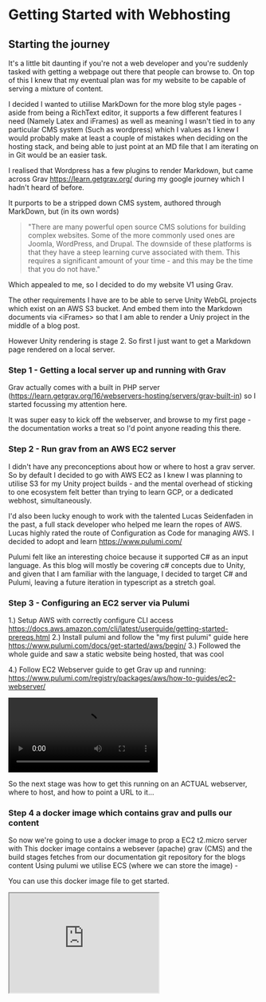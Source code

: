 # Getting Started with Webhosting
 
## Starting the journey
It's a little bit daunting if you're not a web developer and you're suddenly tasked with getting a webpage out there that people can browse to. On top of this I knew that my eventual plan was for my website to be capable of serving a mixture of content.

I decided I wanted to utiilise MarkDown for the more blog style pages - aside from being a RichText editor, it supports a few different features I need (Namely Latex and iFrames) as well as meaning I wasn't tied in to any particular CMS system (Such as wordpress) which I values as I knew I would probably make at least a couple of mistakes when deciding on the hosting stack, and being able to just point at an MD file that I am iterating on in Git would be an easier task.

I realised that Wordpress has a few plugins to render Markdown, but came across Grav https://learn.getgrav.org/ during my google journey which I hadn't heard of before.

It purports to be a stripped down CMS system, authored through MarkDown, but (in its own words) 

> "There are many powerful open source CMS solutions for building complex websites. Some of the more commonly used ones are Joomla, WordPress, and Drupal. The downside of these platforms is that they have a steep learning curve associated with them. This requires a significant amount of your time - and this may be the time that you do not have."

Which appealed to me, so I decided to do my website V1 using Grav.

The other requirements I have are to be able to serve Unity WebGL projects which exist on an AWS S3 bucket. And embed them into the Markdown documents via \<iFrames\> so that I am able to render a Uniy project in the middle of a blog post.

However Unity rendering is stage 2. So first I just want to get a Markdown page rendered on a local server.

### Step 1 - Getting a local server up and running with Grav

Grav actually comes with a built in PHP server (https://learn.getgrav.org/16/webservers-hosting/servers/grav-built-in) so I started focussing my attention here.

It was super easy to kick off the webserver, and browse to my first page - the documentation works a treat so I'd point anyone reading this there.

### Step 2 - Run grav from an AWS EC2 server

I didn't have any preconceptions about how or where to host a grav server. So by default I decided to go with AWS EC2 as I knew I was planning to utilise S3 for my Unity project builds - and the mental overhead of sticking to one ecosystem felt better than trying to learn GCP, or a dedicated webhost, simultaneously.

I'd also been lucky enough to work with the talented Lucas Seidenfaden in the past, a full stack developer who helped me learn the ropes of AWS. Lucas highly rated the route of Configuration as Code for managing AWS. I decided to adopt and learn https://www.pulumi.com/

Pulumi felt like an interesting choice because it supported C# as an input language. As this blog will mostly be covering c# concepts due to Unity, and given that I am familiar with the language, I decided to target C# and Pulumi, leaving a future iteration in typescript as a stretch goal.

### Step 3 - Configuring an EC2 server via Pulumi

1.) Setup AWS with correctly configure CLI access https://docs.aws.amazon.com/cli/latest/userguide/getting-started-prereqs.html
2.) Install pulumi and follow the "my first pulumi" guide here https://www.pulumi.com/docs/get-started/aws/begin/
3.) Followed the whole guide and saw a static website being hosted, that was cool

4.) Follow EC2 Webserver guide to get Grav up and running: https://www.pulumi.com/registry/packages/aws/how-to-guides/ec2-webserver/

![testmov](./testmov.mov)


 So the next stage was how to get this running on an ACTUAL webserver, where to host, and how to point a URL to it...

### Step 4 a docker image which contains grav and pulls our content

So now we're going to use a docker image to prop a EC2 t2.micro server with
This docker image contains a websever (apache) grav (CMS) and the build stages fetches from our documentation git repository for the blogs content
Using pulumi we utilise ECS (where we can store the image) - 

You can use this docker image file to get started.





<div>
  <iframe id="inlineFrameExample"
      title="Inline Frame Example"
      width="300"
      height="200"
      src="https://commons.wikimedia.org/wiki/File:HelloWorld.svg">
  </iframe>
</div>